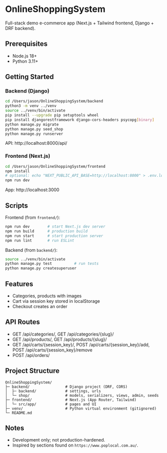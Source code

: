 # OnlineShoppingSystem

Full-stack demo e-commerce app (Next.js + Tailwind frontend, Django + DRF backend).

## Prerequisites
- Node.js 18+
- Python 3.11+

## Getting Started

### Backend (Django)
```bash
cd /Users/jason/OnlineShoppingSystem/backend
python3 -m venv ../venv
source ../venv/bin/activate
pip install --upgrade pip setuptools wheel
pip install djangorestframework django-cors-headers psycopg[binary]
python manage.py migrate
python manage.py seed_shop
python manage.py runserver
```
API: http://localhost:8000/api/

### Frontend (Next.js)
```bash
cd /Users/jason/OnlineShoppingSystem/frontend
npm install
# optional: echo "NEXT_PUBLIC_API_BASE=http://localhost:8000" > .env.local
npm run dev
```
App: http://localhost:3000

## Scripts

Frontend (from `frontend/`):
```bash
npm run dev        # start Next.js dev server
npm run build      # production build
npm run start      # start production server
npm run lint       # run ESLint
```

Backend (from `backend/`):
```bash
source ../venv/bin/activate
python manage.py test          # run tests
python manage.py createsuperuser
```

## Features
- Categories, products with images
- Cart via session key stored in localStorage
- Checkout creates an order

## API Routes
- GET /api/categories/, GET /api/categories/{slug}/
- GET /api/products/, GET /api/products/{slug}/
- GET /api/carts/{session_key}/, POST /api/carts/{session_key}/add, POST /api/carts/{session_key}/remove
- POST /api/orders/

## Project Structure
```
OnlineShoppingSystem/
├─ backend/                # Django project (DRF, CORS)
│  ├─ backend/             # settings, urls
│  └─ shop/                # models, serializers, views, admin, seeds
├─ frontend/               # Next.js (App Router, Tailwind)
│  └─ src/app/             # pages and UI
├─ venv/                   # Python virtual environment (gitignored)
└─ README.md
```

## Notes
- Development only; not production-hardened.
- Inspired by sections found on `https://www.poplocal.com.au/`.
